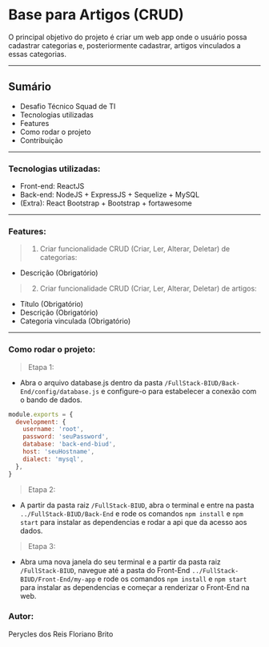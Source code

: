 # Base para Artigos (CRUD)

O principal objetivo do projeto é criar um web app onde o usuário possa cadastrar categorias e, posteriormente cadastrar, artigos vinculados a essas categorias.

---
## Sumário

- Desafio Técnico Squad de TI
- Tecnologias utilizadas
- Features
- Como rodar o projeto
- Contribuição

---

### Tecnologias utilizadas:

- Front-end: ReactJS
- Back-end: NodeJS + ExpressJS + Sequelize + MySQL
- (Extra): React Bootstrap + Bootstrap + fortawesome

---

### Features:

> 1. Criar funcionalidade CRUD (Criar, Ler, Alterar, Deletar) de categorias:
- Descrição (Obrigatório)

> 2. Criar funcionalidade CRUD (Criar, Ler, Alterar, Deletar) de artigos:
- Título (Obrigatório)
- Descrição (Obrigatório)
- Categoria vinculada (Obrigatório)

---

### Como rodar o projeto:

> Etapa 1:
- Abra o arquivo database.js dentro da pasta `/FullStack-BIUD/Back-End/config/database.js` e configure-o para estabelecer a conexão com o bando de dados.

```js script
module.exports = {
  development: {
    username: 'root',
    password: 'seuPassword',
    database: 'back-end-biud',
    host: 'seuHostname',
    dialect: 'mysql',
  },
}
```
> Etapa 2:
- A partir da pasta raiz `/FullStack-BIUD`, abra o terminal e entre na pasta `../FullStack-BIUD/Back-End` e rode os comandos `npm install` e `npm start` para instalar as dependencias e rodar a api que da acesso aos dados.

> Etapa 3:
- Abra uma nova janela do seu terminal e a partir da pasta raiz `/FullStack-BIUD`, navegue até a pasta do Front-End `../FullStack-BIUD/Front-End/my-app` e rode os comandos `npm install` e `npm start` para instalar as dependencias e começar a renderizar o Front-End na web.

### Autor:

Perycles dos Reis Floriano Brito
